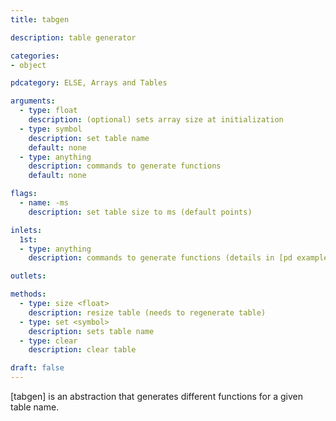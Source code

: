 ```yaml
---
title: tabgen

description: table generator

categories:
- object

pdcategory: ELSE, Arrays and Tables

arguments:
  - type: float
    description: (optional) sets array size at initialization
  - type: symbol
    description: set table name
    default: none
  - type: anything
    description: commands to generate functions
    default: none

flags:
  - name: -ms
    description: set table size to ms (default points)

inlets:
  1st:
  - type: anything
    description: commands to generate functions (details in [pd examples])

outlets:

methods:
  - type: size <float>
    description: resize table (needs to regenerate table)
  - type: set <symbol>
    description: sets table name
  - type: clear
    description: clear table

draft: false
---
```


[tabgen] is an abstraction that generates different functions for a given table name.

